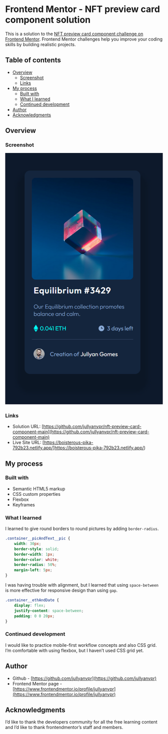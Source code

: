 # Frontend Mentor - NFT preview card component solution

This is a solution to the [NFT preview card component challenge on Frontend Mentor](https://www.frontendmentor.io/challenges/nft-preview-card-component-SbdUL_w0U). Frontend Mentor challenges help you improve your coding skills by building realistic projects. 

## Table of contents

  - [Overview](#overview)
    - [Screenshot](#screenshot)
    - [Links](#links)
  - [My process](#my-process)
    - [Built with](#built-with)
    - [What I learned](#what-i-learned)
    - [Continued development](#continued-development)
  - [Author](#author)
  - [Acknowledgments](#acknowledgments)


## Overview

### Screenshot

![Printscreen from the application](./design/preview-done.png)

### Links

- Solution URL: [https://github.com/jullyanvpr/nft-preview-card-component-main](https://github.com/jullyanvpr/nft-preview-card-component-main)
- Live Site URL: [https://boisterous-pika-792b23.netlify.app/]https://boisterous-pika-792b23.netlify.app/)

## My process

### Built with

- Semantic HTML5 markup
- CSS custom properties
- Flexbox
- Keyframes

### What I learned

I learned to give round borders to round pictures by adding `border-radius`.

```css
.container__picAndText__pic {
    width: 30px;
    border-style: solid;
    border-width: 1px;
    border-color: white;
    border-radius: 50%;
    margin-left: 5px;
}
```

I was having trouble with alignment, but I learned that using `space-between` is more effective for responsive design than using `gap`.

```css
.container__ethAndDate {
    display: flex;
    justify-content: space-between;
    padding: 0 0 20px;
}
```

### Continued development

I would like to practice mobile-first workflow concepts and also CSS grid. I’m comfortable with using flexbox, but I haven’t used CSS grid yet.

## Author

- Github - [https://github.com/jullyanvpr](https://github.com/jullyanvpr)
- Frontend Mentor page - [https://www.frontendmentor.io/profile/jullyanvpr](https://www.frontendmentor.io/profile/jullyanvpr)

## Acknowledgments

I’d like to thank the developers community for all the free learning content and I’d like to thank frontendmentor’s staff and members.
